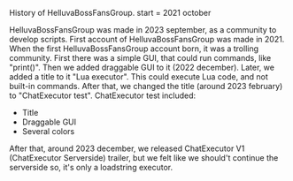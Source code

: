 History of HelluvaBossFansGroup.
start = 2021 october

HelluvaBossFansGroup was made in 2023 september, as a community to develop scripts. First account of HelluvaBossFansGroup was made in 2021.
When the first HelluvaBossFansGroup account born, it was a trolling community. First there was a simple GUI, that could run commands, like
"print()". Then we added draggable GUI to it (2022 december). Later, we added a title to it "Lua executor". This could execute Lua code, and not built-in commands. After that,
we changed the title (around 2023 february) to "ChatExecutor test". ChatExecutor test included:
- Title
- Draggable GUI
- Several colors

After that, around 2023 december, we released ChatExecutor V1 (ChatExecutor Serverside) trailer, but we felt like we should't continue the serverside so,
it's only a loadstring executor.
